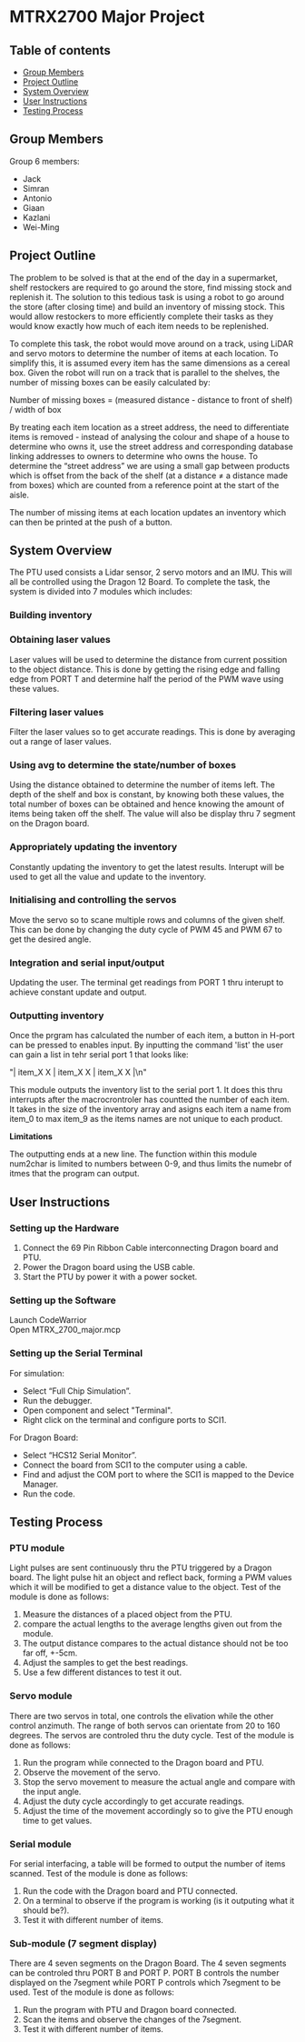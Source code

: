 # MTRX2700 Major Project

## Table of contents
- [Group Members](#group-members)
- [Project Outline](#project-outline)
- [System Overview](#system-overview)
- [User Instructions](#user-instructions)
- [Testing Process](#testing-process)



## Group Members
Group 6 members:  
- Jack
- Simran
- Antonio
- Giaan
- Kazlani
- Wei-Ming

## Project Outline
The problem to be solved is that at the end of the day in a supermarket, shelf restockers are required to go around the store, find missing stock and replenish it. The solution to this tedious task is using a robot to go around the store (after closing time) and build an inventory of missing stock. This would allow restockers to more efficiently complete their tasks as they would know exactly how much of each item needs to be replenished. 

To complete this task, the robot would move around on a track, using LiDAR and servo motors to determine the number of items at each location. To simplify this, it is assumed every item has the same dimensions as a cereal box. Given the robot will run on a track that is parallel to the shelves, the number of missing boxes can be easily calculated by:

Number of missing boxes = (measured distance - distance to front of shelf) / width of box

By treating each item location as a street address, the need to differentiate items is removed - instead of analysing the colour and shape of a house to determine who owns it, use the street address and corresponding database linking addresses to owners to determine who owns the house. To determine the “street address” we are using a small gap between products which is offset from the back of the shelf (at a distance ≠ a distance made from boxes) which are counted from a reference point at the start of the aisle. 

The number of missing items at each location updates an inventory which can then be printed at the push of a button.

## System Overview 
The PTU used consists a Lidar sensor, 2 servo motors and an IMU. This will all be controlled using the Dragon 12 Board. To complete the task, the system is divided into 7 modules which includes:
### Building inventory

###  Obtaining laser values

Laser values will be used to determine the distance from current possition to the object distance. This is done by getting the rising edge and falling edge from PORT T and determine half the period of the PWM wave using these values.

###  Filtering laser values

Filter the laser values so to get accurate readings. This is done by averaging out a range of laser values.

### Using avg to determine the state/number of boxes

Using the distance obtained to determine the number of items left. The depth of the shelf and box is constant, by knowing both these values, the total number of boxes can be obtained and hence knowing the amount of items being taken off the shelf. The value will also be display thru 7 segment on the Dragon board. 

### Appropriately updating the inventory

Constantly updating the inventory to get the latest results. Interupt will be used to get all the value and update to the inventory.

### Initialising and controlling the servos

Move the servo so to scane multiple rows and columns of the given shelf. This can be done by changing the duty cycle of PWM 45 and PWM 67 to get the desired angle.

### Integration and serial input/output 

Updating the user. The terminal get readings from PORT 1 thru interupt to achieve constant update and output. 

### Outputting inventory 
 
Once the prgram has calculated the number of each item, a button in H-port can be pressed to enables input.
By inputting the command 'list' the user can gain a list in tehr serial port 1 that looks like:

"|  item_X    X  |  item_X    X  |  item_X    X  |\n"  

This module outputs the inventory list to the serial port 1. It does this thru interrupts after the macrocrontroler has countted the number of each item.
It takes in the size of the inventory array and asigns each item a name from item_0 to max item_9 as the items names are not unique to each product.

**Limitations**

The outputting ends at a new line. 
The function within this module num2char is limited to numbers between 0-9, and thus limits the numebr of itmes that the program can output. 

## User Instructions 
 
### Setting up the Hardware 
1. Connect the 69 Pin Ribbon Cable interconnecting Dragon board and PTU.
2. Power the Dragon board using the USB cable. 
3. Start the PTU by power it with a power socket.   

### Setting up the Software 
Launch CodeWarrior   
Open MTRX_2700_major.mcp  

### Setting up the Serial Terminal  
For simulation:
- Select “Full Chip Simulation”. 
- Run the debugger. 
- Open component and select "Terminal".
- Right click on the terminal and configure ports to SCI1.

For Dragon Board:
- Select “HCS12 Serial Monitor”. 
- Connect the board from SCI1 to the computer using a cable.
- Find and adjust the COM port to where the SCI1 is mapped to the Device Manager. 
- Run the code.  

## Testing Process  
### PTU module 
Light pulses are sent continuously thru the PTU triggered by a Dragon board. The light pulse hit an object and reflect back, forming a PWM values which it will be modified to get a distance value to the object.
Test of the module is done as follows:
1. Measure the distances of a placed object from the PTU.
2. compare the actual lengths to the average lengths given out from the module.
3. The output distance compares to the actual distance should not be too far off, +-5cm.
4. Adjust the samples to get the best readings.
5. Use a few different distances to test it out. 

### Servo module 
There are two servos in total, one controls the elivation while the other control anzimuth. The range of both servos can orientate from 20 to 160 degrees. The servos are controled thru the duty cycle.
Test of the module is done as follows:
1. Run the program while connected to the Dragon board and PTU.
2. Observe the movement of the servo.
3. Stop the servo movement to measure the actual angle and compare with the input angle.
4. Adjust the duty cycle accordingly to get accurate readings.
5. Adjust the time of the movement accordingly so to give the PTU enough time to get values.

### Serial module 
For serial interfacing, a table will be formed to output the number of items scanned. 
Test of the module is done as follows:
1. Run the code with the Dragon board and PTU connected.
2. On a terminal to observe if the program is working (is it outputing what it should be?).
3. Test it with different number of items.

### Sub-module (7 segment display)
There are 4 seven segments on the Dragon Board. The 4 seven segments can be controled thru PORT B and PORT P. PORT B controls the number displayed on the 7segment while PORT P controls which 7segment to be used. 
Test of the module is done as follows:
1. Run the program with PTU and Dragon board connected.
2. Scan the items and observe the changes of the 7segment.
3. Test it with different number of items.
